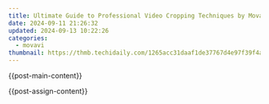 ```yaml
---
title: Ultimate Guide to Professional Video Cropping Techniques by Movavi for Flawless Edits
date: 2024-09-11 21:26:32
updated: 2024-09-13 10:22:26
categories:
  - movavi
thumbnail: https://thmb.techidaily.com/1265acc31daaf1de37767d4e97f39f4ae2ccc01cbc88f73f84d86fe7d2349a91.jpg
---
```


{{post-main-content}}

<ins class="adsbygoogle"
     style="display:block"
     data-ad-format="autorelaxed"
     data-ad-client="ca-pub-7571918770474297"
     data-ad-slot="1223367746"></ins>

{{post-assign-content}}

<ins class="adsbygoogle"
     style="display:block"
     data-ad-client="ca-pub-7571918770474297"
     data-ad-slot="8358498916"
     data-ad-format="auto"
     data-full-width-responsive="true"></ins>
